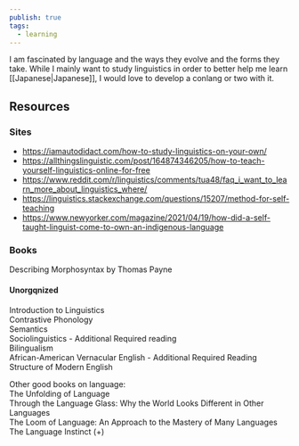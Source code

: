 ```yaml
---  
publish: true  
tags:  
  - learning  
---  
```

  
I am fascinated by language and the ways they evolve and the forms they take. While I mainly want to study linguistics in order to better help me learn [[Japanese|Japanese]], I would love to develop a conlang or two with it.   
  
## Resources  
### Sites  
+ https://iamautodidact.com/how-to-study-linguistics-on-your-own/  
+ https://allthingslinguistic.com/post/164874346205/how-to-teach-yourself-linguistics-online-for-free  
+ https://www.reddit.com/r/linguistics/comments/tua48/faq_i_want_to_learn_more_about_linguistics_where/  
+ https://linguistics.stackexchange.com/questions/15207/method-for-self-teaching  
+ https://www.newyorker.com/magazine/2021/04/19/how-did-a-self-taught-linguist-come-to-own-an-indigenous-language  
  
### Books  
Describing Morphosyntax by Thomas Payne  
  
#### Unorgqnized  
Introduction to Linguistics  
Contrastive Phonology  
Semantics  
Sociolinguistics - Additional Required reading  
Bilingualism  
African-American Vernacular English - Additional Required Reading  
Structure of Modern English  
  
Other good books on language:  
The Unfolding of Language  
Through the Language Glass: Why the World Looks Different in Other Languages  
The Loom of Language: An Approach to the Mastery of Many Languages  
The Language Instinct (+)  
  

